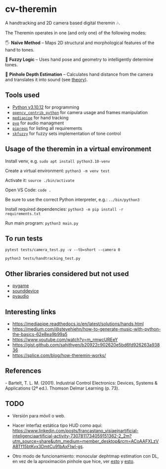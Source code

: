 # cv-theremin
A handtracking and 2D camera based digital theremin 🎶.

The Theremin operates in one (and only one) of the following modes:

🖐️ **Naïve Method** – Maps 2D structural and morphological features of the hand to tones.

🧠 **Fuzzy Logic** – Uses hand pose and geometry to intelligently determine tones.

📏 **Pinhole Depth Estimation** – Calculates hand distance from the camera and translates it into sound (see [theory](./cameraCalibration/README.md)).

<h2>Tools used</h2>

- [Python v3.10.12](https://docs.python-guide.org/starting/install3/linux/) for programming
- [`opencv_contrib_python`](https://github.com/opencv/opencv-python?tab=readme-ov-file#installation-and-usage) for camera usage and frames manipulation
- [`mediapipe`](https://github.com/google-ai-edge/mediapipe) for hand tracking
- [`pyo`](https://github.com/belangeo/pyo) for audio managment
- [`pipreqs`](https://github.com/bndr/pipreqs) for listing all requirements
- [`skfuzzy`](https://pythonhosted.org/scikit-fuzzy/) for fuzzy sets implementation of tone control

<h2>Usage of the theremin in a virtual environment</h2>

Install venv, e.g.
`sudo apt install python3.10-venv `

Create a virtual environment:
`python3 -m venv test`

Activate it:
`source ./bin/activate`

Open VS Code:
`code .`

Be sure to use the correct Python interpreter, e.g.:
`../bin/python3`

Install required dependencies:
`python3 -m pip install -r requirements.txt`

Run main program:
`python3 main.py`

<h2>To run tests</h2>

`pytest tests/camera_test.py -v --tb=short --camera 0`

`python3 tests/handtracking_test.py`

<h2>Other libraries considered but not used</h2>

- [pygame](https://www.pygame.org/news) 
- [sounddevice](https://python-sounddevice.readthedocs.io/en/0.5.1/)
- [pyaudio](https://people.csail.mit.edu/hubert/pyaudio/) 

<h2>Interesting links</h2>

- https://mediapipe.readthedocs.io/en/latest/solutions/hands.html
- https://medium.com/@stevehiehn/how-to-generate-music-with-python-the-basics-62e8ea9b99a5
- https://www.youtube.com/watch?v=m_rmwcUREeY
- https://gist.github.com/sahithyen/b20922c902620e5bd6fd926263a93836
- https://splice.com/blog/how-theremin-works/

<h2>References</h2>
- Bartelt, T. L. M. (2001). Industrial Control Electronics: Devices, Systems & Applications (2ª ed.). Thomson Delmar Learning (p. 73).

<h2>TODO</h2>

- Versión para móvil o web.

- Hacer interfaz estática tipo HUD como aqui: https://www.linkedin.com/posts/francastano_visiaejnartificial-inteligenciaartificial-activity-7307811734059151362-2_2m?utm_source=share&utm_medium=member_desktop&rcm=ACoAAFXLzVABTf15btKvx3DmtCu91bAxFIwl-gs.

- Otro modo de funcionamiento: monocular dephtmap estimation con DL, en vez de la aproximación pinhole que hice, ver [esto](https://stackoverflow.com/questions/64685185/is-there-a-way-to-generate-real-time-depthmap-from-single-camera-video-in-python) y [esto](https://openaccess.thecvf.com/content_ICCV_2019/html/Godard_Digging_Into_Self-Supervised_Monocular_Depth_Estimation_ICCV_2019_paper.html).
